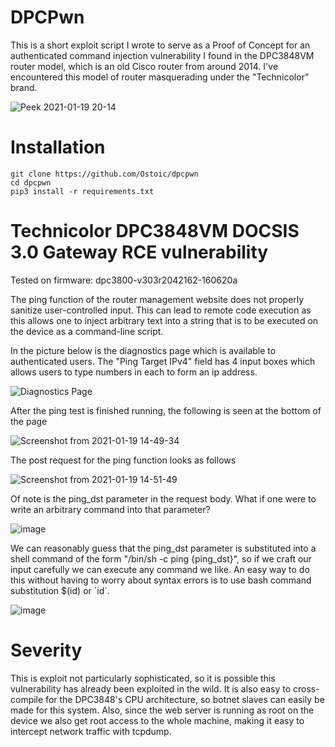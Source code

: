# DPCPwn
This is a short exploit script I wrote to serve as a Proof of Concept for an authenticated command injection vulnerability I found in the DPC3848VM router model, which is an old Cisco router from around 2014. I've encountered this model of router masquerading under the "Technicolor" brand.

![Peek 2021-01-19 20-14](https://user-images.githubusercontent.com/8475295/105113486-0bd2f880-5a93-11eb-916f-7f63fa963278.gif)

# Installation

```
git clone https://github.com/Ostoic/dpcpwn
cd dpcpwn
pip3 install -r requirements.txt
```

# Technicolor DPC3848VM DOCSIS 3.0 Gateway RCE vulnerability

Tested on firmware: dpc3800-v303r2042162-160620a

The ping function of the router management website does not properly sanitize user-controlled input. This can lead to remote code execution as this allows one to inject arbitrary text into a string that is to be executed on the device as a command-line script.

In the picture below is the diagnostics page which is available to authenticated users. The "Ping Target IPv4" field has 4 input boxes which allows users to type numbers in each to form an ip address. 

![Diagnostics Page](https://user-images.githubusercontent.com/8475295/105084315-29d53480-5a64-11eb-993e-0be7cfc4b7d3.png)

After the ping test is finished running, the following is seen at the bottom of the page

![Screenshot from 2021-01-19 14-49-34](https://user-images.githubusercontent.com/8475295/105085304-900e8700-5a65-11eb-8e0e-088d357d9efe.png)

The post request for the ping function looks as follows

![Screenshot from 2021-01-19 14-51-49](https://user-images.githubusercontent.com/8475295/105085581-ee3b6a00-5a65-11eb-88e0-0829fec165e5.png)

Of note is the ping_dst parameter in the request body. What if one were to write an arbitrary command into that parameter?

![image](https://user-images.githubusercontent.com/8475295/105087210-280d7000-5a68-11eb-962b-b172cb519438.png)

We can reasonably guess that the ping_dst parameter is substituted into a shell command of the form "/bin/sh -c ping {ping_dst}", so if we craft our input carefully we can execute any command we like. An easy way to do this without having to worry about syntax errors is to use bash command substitution $(id) or \`id\`.

![image](https://user-images.githubusercontent.com/8475295/105087707-e7622680-5a68-11eb-8614-f7f7977e194c.png)

# Severity
This is exploit not particularly sophisticated, so it is possible this vulnerability has already been exploited in the wild. It is also easy to cross-compile for the DPC3848's CPU architecture, so botnet slaves can easily be made for this system. Also, since the web server is running as root on the device we also get root access to the whole machine, making it easy to intercept network traffic with tcpdump.
